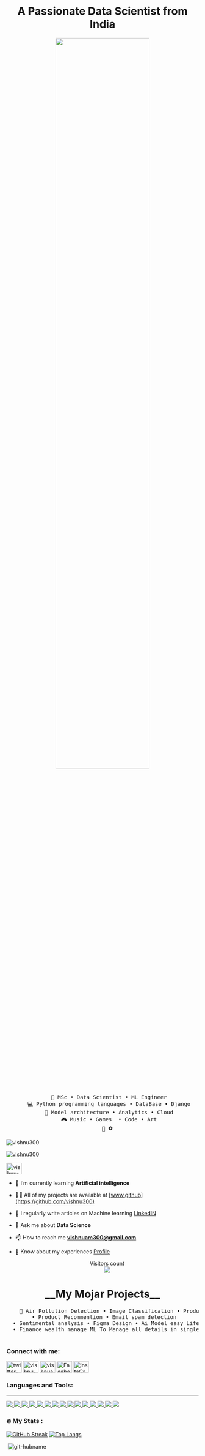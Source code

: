 <h1 align="center">A Passionate Data Scientist from India</h1>

<div align="center">
<img src="https://readme-typing-svg.demolab.com?font=Inconsolata&weight=500&size=50&duration=4000&pause=300&color=A7A459&center=true&vCenter=true&multiline=true&repeat=false&random=false&width=1300&height=140&lines=Hi 👋, I'm Vishnu;I'm Data scientist and Machine learning specialist" width="70%" />
<br><br>
<pre>
    💼 MSc • Data Scientist • ML Engineer
    💻 Python programming languages • DataBase • Django
    📖 Model architecture • Analytics • Cloud
    🎮 Music • Games  • Code • Art
    🐾 ⚽ 
</pre>
</div>
<p align="left"> <img src="https://komarev.com/ghpvc/?username=git-hubname&label=Profile%20views&color=0e75b6&style=flat" alt="vishnu300" /> </p>

<p align="left"> <a href="https://github.com/ryo-ma/github-profile-trophy"><img src="https://github-profile-trophy.vercel.app/?username=vishnu300" alt="vishnu300" /></a> </p>

<a href="https://linkedin.com/in/linkedin-name" target="blank"><img align="center" src="https://raw.githubusercontent.com/rahuldkjain/github-profile-readme-generator/master/src/images/icons/Social/linked-in-alt.svg" alt="vishnu-am" height="30" width="40" /></a>

- 🌱 I’m currently learning **Artificial intelligence**

- 👨‍💻 All of my projects are available at [www.github](https://github.com/vishnu300)

- 📝 I regularly write articles on Machine learning [LinkedIN](https://www.linkedin.com/in/vishnu-am)

- 💬 Ask me about **Data Science**

- 📫 How to reach me **vishnuam300@gmail.com**

- 📄 Know about my experiences [Profile](https://github.com/vishnu300)

  <p align="center"> 
  Visitors count<br>
  <img src="https://profile-counter.glitch.me/vishnu300/count.svg" />
</p>
<h1 align="center">__My Mojar Projects__</h1>
<div align="center">
<pre>
    💼 Air Pollution Detection • Image Classification • Product Recommention 
  • Product Recommention • Email spam detection 
  • Sentimental analysis • Figma Design • Ai Model easy Life style Currently doing  
  • Finance wealth manage ML To Manage all details in single ML 

</pre>
</div>

<h3 align="left">Connect with me:</h3>
<p align="left">
<a href="https://twitter.com/twitter-name" target="blank"><img align="center" src="https://raw.githubusercontent.com/rahuldkjain/github-profile-readme-generator/master/src/images/icons/Social/twitter.svg" alt="twitter-name" height="30" width="40" /></a>
<a href="https://linkedin.com/in/linkedin-name" target="blank"><img align="center" src="https://raw.githubusercontent.com/rahuldkjain/github-profile-readme-generator/master/src/images/icons/Social/linked-in-alt.svg" alt="vishnu-am" height="30" width="40" /></a>
<a href="https://kaggle.com/kagglr-name" target="blank"><img align="center" src="https://raw.githubusercontent.com/rahuldkjain/github-profile-readme-generator/master/src/images/icons/Social/kaggle.svg" alt="vishnuam" height="30" width="40" /></a>
<a href="https://fb.com/fb-name" target="blank"><img align="center" src="https://raw.githubusercontent.com/rahuldkjain/github-profile-readme-generator/master/src/images/icons/Social/facebook.svg" alt="Facebook" height="30" width="40" /></a>
<a href="https://instagram.com/insta-name" target="blank"><img align="center" src="https://raw.githubusercontent.com/rahuldkjain/github-profile-readme-generator/master/src/images/icons/Social/instagram.svg" alt="instaGram" height="30" width="40" /></a>
</p>

<h3 align="left">Languages and Tools:</h3>

  <a /> 


------------------------
<p align="left">  
<a href="https://github.com/vishnu300/readme-components">
 <img  src="https://readme-components.vercel.app/api?component=logo&fill=black&logo=postgresql">  
 </a>
   <a href="https://github.com/vishnu300/readme-components">
<img  src="https://readme-components.vercel.app/api?component=logo&fill=black&logo=python">
</a>
</a>

<a href="https://github.com/vishnu300/readme-components">
<img  src="https://readme-components.vercel.app/api?component=logo&fill=black&logo=sass&svgfill=cd6799">
</a>
<a href="https://github.com/vishnu300/readme-components">
<img  src="https://readme-components.vercel.app/api?component=logo&fill=black&logo=html5&svgfill=f06629">
</a>
<a href="https://github.com/vishnu300/readme-components">
<img  src="https://readme-components.vercel.app/api?component=logo&fill=black&logo=tensorflow">
</a>
<a href="https://github.com/vishnu300/readme-components">
<img  src="https://readme-components.vercel.app/api?component=logo&fill=black&logo=CSS3&svgfill=028dd1">
</a>
<a href="https://github.com/vishnu300/readme-components">
<img  src="https://readme-components.vercel.app/api?component=logo&fill=black&logo=github">
</a>
<a href="https://github.com/vishnu300/readme-components">
<img  src="https://readme-components.vercel.app/api?component=logo&fill=black&logo=figma">
</a>
<a href="https://github.com/vishnu300/readme-components">
<img  src="https://readme-components.vercel.app/api?component=logo&fill=black&logo=Hadoop">
</a>
<a href="https://github.com/vishnu300/readme-components">
<img  src="https://readme-components.vercel.app/api?component=logo&fill=black&logo=bootstrap">
</a>
<a href="https://github.com/vishnu300/readme-components">
<img  src="https://readme-components.vercel.app/api?component=logo&fill=black&logo=Django">
</a>
<a href="https://github.com/vishnu300/readme-components">
<img  src="https://readme-components.vercel.app/api?component=logo&fill=black&logo=Mssql">
</a>
<a href="https://github.com/vishnu300/readme-components">
<img  src="https://readme-components.vercel.app/api?component=logo&fill=black&logo=Cloud">
</a>
<a href="https://github.com/vishnu300/readme-components">
<img  src="https://readme-components.vercel.app/api?component=logo&fill=black&logo=git">
</a>
<a href="https://github.com/vishnu300/readme-components">
<img  src="https://readme-components.vercel.app/api?component=logo&fill=black&logo=Sklearn">
</a>

</p>



### :fire: My Stats :
[![GitHub Streak](https://streak-stats.demolab.com/?user=vishnu300&theme=highcontrast)](https://git.io/streak-stats)
[![Top Langs](https://github-readme-stats.vercel.app/api/top-langs/?username=vishnu300&layout=compact&theme=vision-friendly-dark)](https://github.com/anuraghazra/github-readme-stats)


<p>&nbsp;<img align="center" src="https://github-readme-stats.vercel.app/api?username=vishnu300&show_icons=true&locale=en" alt="git-hubname" /></p>



